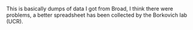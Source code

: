 This is basically dumps of data I got from Broad, I think there were problems, a better spreadsheet has been
collected by the Borkovich lab (UCR).
